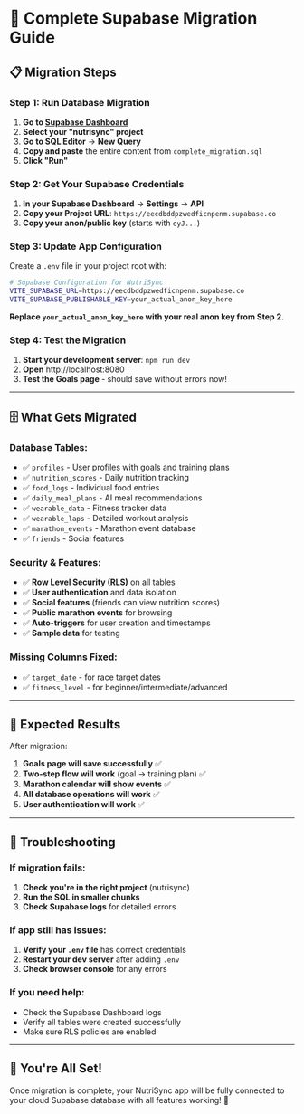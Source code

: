 # 🚀 Complete Supabase Migration Guide

## 📋 **Migration Steps**

### **Step 1: Run Database Migration**
1. **Go to [Supabase Dashboard](https://supabase.com/dashboard)**
2. **Select your "nutrisync" project**
3. **Go to SQL Editor** → **New Query**
4. **Copy and paste** the entire content from `complete_migration.sql`
5. **Click "Run"**

### **Step 2: Get Your Supabase Credentials**
1. **In your Supabase Dashboard** → **Settings** → **API**
2. **Copy your Project URL**: `https://eecdbddpzwedficnpenm.supabase.co`
3. **Copy your anon/public key** (starts with `eyJ...`)

### **Step 3: Update App Configuration**
Create a `.env` file in your project root with:

```bash
# Supabase Configuration for NutriSync
VITE_SUPABASE_URL=https://eecdbddpzwedficnpenm.supabase.co
VITE_SUPABASE_PUBLISHABLE_KEY=your_actual_anon_key_here
```

**Replace `your_actual_anon_key_here` with your real anon key from Step 2.**

### **Step 4: Test the Migration**
1. **Start your development server**: `npm run dev`
2. **Open** http://localhost:8080
3. **Test the Goals page** - should save without errors now!

---

## 🗄️ **What Gets Migrated**

### **Database Tables:**
- ✅ `profiles` - User profiles with goals and training plans
- ✅ `nutrition_scores` - Daily nutrition tracking
- ✅ `food_logs` - Individual food entries
- ✅ `daily_meal_plans` - AI meal recommendations
- ✅ `wearable_data` - Fitness tracker data
- ✅ `wearable_laps` - Detailed workout analysis
- ✅ `marathon_events` - Marathon event database
- ✅ `friends` - Social features

### **Security & Features:**
- ✅ **Row Level Security (RLS)** on all tables
- ✅ **User authentication** and data isolation
- ✅ **Social features** (friends can view nutrition scores)
- ✅ **Public marathon events** for browsing
- ✅ **Auto-triggers** for user creation and timestamps
- ✅ **Sample data** for testing

### **Missing Columns Fixed:**
- ✅ `target_date` - for race target dates
- ✅ `fitness_level` - for beginner/intermediate/advanced

---

## 🎯 **Expected Results**

After migration:
1. **Goals page will save successfully** ✅
2. **Two-step flow will work** (goal → training plan) ✅
3. **Marathon calendar will show events** ✅
4. **All database operations will work** ✅
5. **User authentication will work** ✅

---

## 🔧 **Troubleshooting**

### **If migration fails:**
1. **Check you're in the right project** (nutrisync)
2. **Run the SQL in smaller chunks**
3. **Check Supabase logs** for detailed errors

### **If app still has issues:**
1. **Verify your `.env` file** has correct credentials
2. **Restart your dev server** after adding `.env`
3. **Check browser console** for any errors

### **If you need help:**
- Check the Supabase Dashboard logs
- Verify all tables were created successfully
- Make sure RLS policies are enabled

---

## 🎉 **You're All Set!**

Once migration is complete, your NutriSync app will be fully connected to your cloud Supabase database with all features working! 🚀
